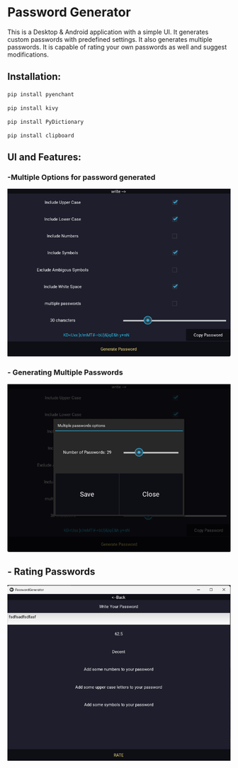 # Password Generator
This is a Desktop & Android application with a simple UI. It generates custom passwords with predefined settings. It also generates multiple passwords.  It is capable of rating your own passwords as well and suggest modifications. 

## Installation:
``pip install pyenchant ``

``pip install kivy``

``pip install PyDictionary``

``pip install clipboard``

## UI and Features:

###  -Multiple Options for password generated

![1](.\img\1.png)

### - Generating Multiple Passwords

![1](.\img\2.png)



## - Rating Passwords

![1](.\img\3.png)
